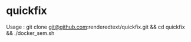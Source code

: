 # quickfix
Usage : 
git clone git@github.com:renderedtext/quickfix.git && cd quickfix && ./docker_sem.sh
